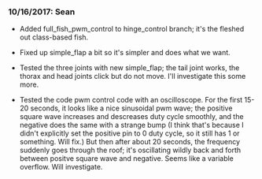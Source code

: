 ### 10/16/2017: Sean
- Added full_fish_pwm_control to hinge_control branch; it's the fleshed out class-based fish. 

- Fixed up simple_flap a bit so it's simpler and does what we want.

- Tested the three joints with new simple_flap; the tail joint works, the thorax and head joints click but do not move. I'll investigate this some more.

- Tested the code pwm control code with an oscilloscope. For the first 15-20 seconds, it looks like a nice sinusoidal pwm wave; the positive square wave increases and descreases duty cycle smoothly, and the negative does the same with a strange bump (I think that's because I didn't explicitly set the positive pin to 0 duty cycle, so it still has 1 or something. Will fix.) But then after about 20 seconds, the frequency suddenly goes through the roof; it's oscillating wildly back and forth between positve square wave and negative. Seems like a variable overflow. Will investigate.
